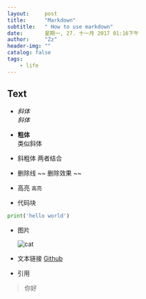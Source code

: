 ```yaml
---
layout:     post
title:      "Markdown"
subtitle:   " How to use markdown"
date:       星期一, 27. 十一月 2017 01:16下午 
author:     "Zz"
header-img: ""
catalog: false
tags:
    - life
---
```


## Text
* *斜体* 	
	_斜体_	
	
* **粗体**  
	类似斜体

* 斜粗体 
	两者结合

* 删除线
	~~ 删除效果 ~~  

* 高亮
	 ` 高亮 `
 
 * 代码块
  
  ``` python
 print('hello world')
 ```
 
 * 图片
 
	![cat](https://help.github.com/assets/images/site/favicon.ico "logo")


* 文本链接
	[Github](https://github.com/ZzSean)
 
* 引用

> 你好
